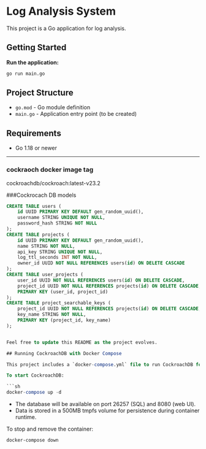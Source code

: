 # Log Analysis System

This project is a Go application for log analysis.

## Getting Started

**Run the application:**
   ```sh
   go run main.go
   ```

## Project Structure
- `go.mod` - Go module definition
- `main.go` - Application entry point (to be created)

## Requirements
- Go 1.18 or newer

---


### cockraoch docker image tag 
cockroachdb/cockroach:latest-v23.2



###Cockrocach DB models

```sql
CREATE TABLE users (
    id UUID PRIMARY KEY DEFAULT gen_random_uuid(),
    username STRING UNIQUE NOT NULL,
    password_hash STRING NOT NULL
);
CREATE TABLE projects (
    id UUID PRIMARY KEY DEFAULT gen_random_uuid(),
    name STRING NOT NULL,
    api_key STRING UNIQUE NOT NULL,
    log_ttl_seconds INT NOT NULL,
    owner_id UUID NOT NULL REFERENCES users(id) ON DELETE CASCADE
);
CREATE TABLE user_projects (
    user_id UUID NOT NULL REFERENCES users(id) ON DELETE CASCADE,
    project_id UUID NOT NULL REFERENCES projects(id) ON DELETE CASCADE,
    PRIMARY KEY (user_id, project_id)
);
CREATE TABLE project_searchable_keys (
    project_id UUID NOT NULL REFERENCES projects(id) ON DELETE CASCADE,
    key_name STRING NOT NULL,
    PRIMARY KEY (project_id, key_name)
);


Feel free to update this README as the project evolves.

## Running CockroachDB with Docker Compose

This project includes a `docker-compose.yml` file to run CockroachDB for development and testing.

To start CockroachDB:

```sh
docker-compose up -d
```

- The database will be available on port 26257 (SQL) and 8080 (web UI).
- Data is stored in a 500MB tmpfs volume for persistence during container runtime.

To stop and remove the container:

```sh
docker-compose down
```
